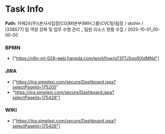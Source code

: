 # Task Info

**Path:** 카페24(주)\본사사업장\[CG]MI본부\MIH그룹\CVC팀\팀장 / skshin / [338577] 팀 역량 강화 및 업무 수행 관리 _ 팀원 리소스 현황 수집 / 2025-10-01_00-00-00

### BPMN
- ["https://n8n-mi-028-web.hanpda.com/workflow/gTSfTJSgg5lXdMNd"]

### JIRA
- ["https://jira.simplexi.com/secure/Dashboard.jspa?selectPageId=175205"
- "https://jira.simplexi.com/secure/Dashboard.jspa?selectPageId=175428"]

### WIKI
- ["https://jira.simplexi.com/secure/Dashboard.jspa?selectPageId=175428"]


